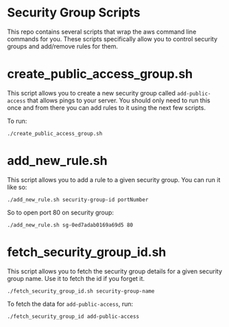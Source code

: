 # Security Group Scripts

This repo contains several scripts that wrap the aws command line commands for you. These scripts specifically allow you to control security groups and add/remove rules for them.

# create_public_access_group.sh

This script allows you to create a new security group called `add-public-access` that allows pings to your server. You should only need to run this once and from there you can add rules to it using the next few scripts.

To run:

```
./create_public_access_group.sh
```

# add_new_rule.sh

This script allows you to add a rule to a given security group. You can run it like so:

```
./add_new_rule.sh security-group-id portNumber
```

So to open port 80 on security group:

```
./add_new_rule.sh sg-0ed7adab0169a69d5 80
```

# fetch_security_group_id.sh

This script allows you to fetch the security group details for a given security group name. Use it to fetch the id if you forget it.

```
./fetch_security_group_id.sh security-group-name
```

To fetch the data for `add-public-access`, run:

```
./fetch_security_group_id add-public-access
```